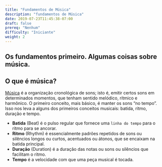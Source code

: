 ```yaml
---
title: "Fundamentos de Música"
description: "fundamentos de Música"
date: 2019-07-23T11:45:38-07:00
draft: false
prereq: "Nenhum"
difficulty: "Iniciante"
weight: 2
---
```


## Os fundamentos primeiro. Algumas coisas sobre música.

## O que é música?

[Música](https://en.wikiversity.org/wiki/Introduction_to_music) é a organização cronológica de sons; isto é, emitir certos sons em determinados momentos, que tenham sentido melódico, rítmico e harmônico. O primeiro conceito, mais básico, é manter os sons “no tempo”. Isso nos leva a alguns dos primeiros conceitos musicais: batida, ritmo, duração e tempo.

- **Batida** (Beat) é o pulso regular que fornece uma `linha do tempo` para o
ritmo para se ancorar.
- **Ritmo** (Rhythm) é essencialmente padrões repetidos de sons ou silêncios longos ou curtos, acentuados ou átonos, que se encaixam na batida principal.
- **Duração** (Duration) é a duração das notas ou sons ou silêncios que facilitam o ritmo.
- **Tempo** é a velocidade com que uma peça musical é tocada.
